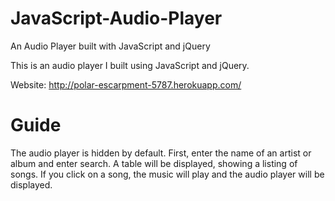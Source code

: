 # JavaScript-Audio-Player
An Audio Player built with JavaScript and jQuery

This is an audio player I built using JavaScript and jQuery.

Website: http://polar-escarpment-5787.herokuapp.com/

# Guide

The audio player is hidden by default. First, enter the name of an artist or album and enter search. A table will be displayed,
showing a listing of songs. If you click on a song, the music will play and the audio player will be displayed.
